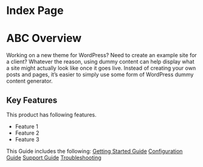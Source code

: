 # Index Page
# ABC Overview
Working on a new theme for WordPress? Need to create an example site for a client? Whatever the reason, using dummy content can help display what a site might actually look like once it goes live. Instead of creating your own posts and pages, it’s easier to simply use some form of WordPress dummy content generator.
## Key Features
This product has following features.
- Feature 1
- Feature 2
- Feature 3
 
This Guide includes the following:
[Getting Started Guide](gettingstarted.md)
[Configuration Guide](demoPT.md)
[Support Guide](gettingstarted.md)
[Troubleshooting](gettingstarted.md)


